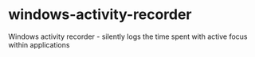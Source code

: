 # windows-activity-recorder
Windows activity recorder - silently logs the time spent with active focus within applications
